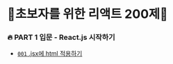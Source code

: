 # 🍒초보자를 위한 리액트 200제🍑

### 🔥 PART 1 입문 - React.js 시작하기
   * [`001` .jsx에 html 적용하기](https://github.com/my-choe/react200/commit/5d6ab0dbabd2c6b2da3a3b8b3ad8230f4a70b997)
